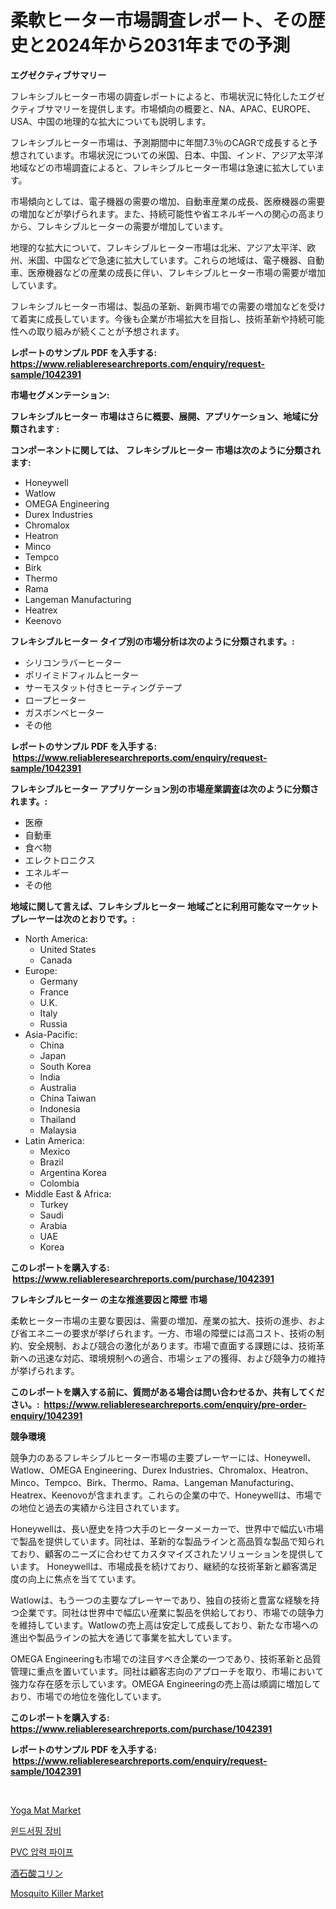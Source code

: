 <p><h1>柔軟ヒーター市場調査レポート、その歴史と2024年から2031年までの予測</h1></p><p><strong>エグゼクティブサマリー</strong></p>
<p><p>フレキシブルヒーター市場の調査レポートによると、市場状況に特化したエグゼクティブサマリーを提供します。市場傾向の概要と、NA、APAC、EUROPE、USA、中国の地理的な拡大についても説明します。</p><p>フレキシブルヒーター市場は、予測期間中に年間7.3％のCAGRで成長すると予想されています。市場状況についての米国、日本、中国、インド、アジア太平洋地域などの市場調査によると、フレキシブルヒーター市場は急速に拡大しています。</p><p>市場傾向としては、電子機器の需要の増加、自動車産業の成長、医療機器の需要の増加などが挙げられます。また、持続可能性や省エネルギーへの関心の高まりから、フレキシブルヒーターの需要が増加しています。</p><p>地理的な拡大について、フレキシブルヒーター市場は北米、アジア太平洋、欧州、米国、中国などで急速に拡大しています。これらの地域は、電子機器、自動車、医療機器などの産業の成長に伴い、フレキシブルヒーター市場の需要が増加しています。</p><p>フレキシブルヒーター市場は、製品の革新、新興市場での需要の増加などを受けて着実に成長しています。今後も企業が市場拡大を目指し、技術革新や持続可能性への取り組みが続くことが予想されます。</p></p>
<p><strong>レポートのサンプル PDF を入手する: <a href="https://www.reliableresearchreports.com/enquiry/request-sample/1042391">https://www.reliableresearchreports.com/enquiry/request-sample/1042391</a></strong></p>
<p><strong>市場セグメンテーション:</strong></p>
<p><strong> フレキシブルヒーター 市場はさらに概要、展開、アプリケーション、地域に分類されます :</strong></p>
<p><strong>コンポーネントに関しては、 フレキシブルヒーター 市場は次のように分類されます: &nbsp;</strong></p>
<p><ul><li>Honeywell</li><li>Watlow</li><li>OMEGA Engineering</li><li>Durex Industries</li><li>Chromalox</li><li>Heatron</li><li>Minco</li><li>Tempco</li><li>Birk</li><li>Thermo</li><li>Rama</li><li>Langeman Manufacturing</li><li>Heatrex</li><li>Keenovo</li></ul></p>
<p><strong> フレキシブルヒーター タイプ別の市場分析は次のように分類されます。:</strong></p>
<p><ul><li>シリコンラバーヒーター</li><li>ポリイミドフィルムヒーター</li><li>サーモスタット付きヒーティングテープ</li><li>ロープヒーター</li><li>ガスボンベヒーター</li><li>その他</li></ul></p>
<p><strong>レポートのサンプル PDF を入手する: &nbsp;<a href="https://www.reliableresearchreports.com/enquiry/request-sample/1042391">https://www.reliableresearchreports.com/enquiry/request-sample/1042391</a></strong></p>
<p><strong> フレキシブルヒーター アプリケーション別の市場産業調査は次のように分類されます。:</strong></p>
<p><ul><li>医療</li><li>自動車</li><li>食べ物</li><li>エレクトロニクス</li><li>エネルギー</li><li>その他</li></ul></p>
<p><strong>地域に関して言えば、フレキシブルヒーター 地域ごとに利用可能なマーケットプレーヤーは次のとおりです。:</strong></p>
<p><ul>
    <li>
        North America:
        <ul>
            <li>United States</li>
            <li>Canada</li>
        </ul>
    </li>
    <li>
        Europe:
        <ul>
            <li>Germany</li>
            <li>France</li>
            <li>U.K.</li>
            <li>Italy</li>
            <li>Russia</li>
        </ul>
    </li>
    <li>
        Asia-Pacific:
        <ul>
            <li>China</li>
            <li>Japan</li>
            <li>South Korea</li>
            <li>India</li>
            <li>Australia</li>
            <li>China Taiwan</li>
            <li>Indonesia</li>
            <li>Thailand</li>
            <li>Malaysia</li>
        </ul>
    </li>
    <li>
        Latin America:
        <ul>
            <li>Mexico</li>
            <li>Brazil</li>
            <li>Argentina Korea</li>
            <li>Colombia</li>
        </ul>
    </li>
    <li>
        Middle East & Africa:
        <ul>
            <li>Turkey</li>
            <li>Saudi</li>
            <li>Arabia</li>
            <li>UAE</li>
            <li>Korea</li>
        </ul>
    </li>
    </ul></p>
<p><strong>このレポートを購入する: &nbsp;<a href="https://www.reliableresearchreports.com/purchase/1042391">https://www.reliableresearchreports.com/purchase/1042391</a></strong></p>
<p><strong>フレキシブルヒーター の主な推進要因と障壁 市場</strong></p>
<p><p>柔軟ヒーター市場の主要な要因は、需要の増加、産業の拡大、技術の進歩、および省エネニーの要求が挙げられます。一方、市場の障壁には高コスト、技術の制約、安全規制、および競合の激化があります。市場で直面する課題には、技術革新への迅速な対応、環境規制への適合、市場シェアの獲得、および競争力の維持が挙げられます。</p></p>
<p><strong>このレポートを購入する前に、質問がある場合は問い合わせるか、共有してください。:&nbsp; <a href="https://www.reliableresearchreports.com/enquiry/pre-order-enquiry/1042391">https://www.reliableresearchreports.com/enquiry/pre-order-enquiry/1042391</a></strong></p>
<p><strong>競争環境</strong></p>
<p><p>競争力のあるフレキシブルヒーター市場の主要プレーヤーには、Honeywell、Watlow、OMEGA Engineering、Durex Industries、Chromalox、Heatron、Minco、Tempco、Birk、Thermo、Rama、Langeman Manufacturing、Heatrex、Keenovoが含まれます。これらの企業の中で、Honeywellは、市場での地位と過去の実績から注目されています。</p><p>Honeywellは、長い歴史を持つ大手のヒーターメーカーで、世界中で幅広い市場で製品を提供しています。同社は、革新的な製品ラインと高品質な製品で知られており、顧客のニーズに合わせてカスタマイズされたソリューションを提供しています。 Honeywellは、市場成長を続けており、継続的な技術革新と顧客満足度の向上に焦点を当てています。</p><p>Watlowは、もう一つの主要なプレーヤーであり、独自の技術と豊富な経験を持つ企業です。同社は世界中で幅広い産業に製品を供給しており、市場での競争力を維持しています。Watlowの売上高は安定して成長しており、新たな市場への進出や製品ラインの拡大を通じて事業を拡大しています。</p><p>OMEGA Engineeringも市場での注目すべき企業の一つであり、技術革新と品質管理に重点を置いています。同社は顧客志向のアプローチを取り、市場において強力な存在感を示しています。OMEGA Engineeringの売上高は順調に増加しており、市場での地位を強化しています。</p></p>
<p><strong>このレポートを購入する: &nbsp; <a href="https://www.reliableresearchreports.com/purchase/1042391">https://www.reliableresearchreports.com/purchase/1042391</a></strong></p>
<p><strong>レポートのサンプル PDF を入手する: &nbsp;<a href="https://www.reliableresearchreports.com/enquiry/request-sample/1042391">https://www.reliableresearchreports.com/enquiry/request-sample/1042391</a></strong><strong></strong></p>
<p>&nbsp;</p>
<p><p><a href="https://github.com/Sarissaschmalingtr6fz2739/Market-Research-Report-List-1/blob/main/yoga-mat-market.md">Yoga Mat Market</a></p><p><a href="https://medium.com/@lizaheller2023/%ED%92%8D%EC%84%A0%EC%9E%AC%EC%84%A0%EC%9E%A5%EB%B9%84-%EC%8B%9C%EC%9E%A5-%EB%B6%84%EC%84%9D-cagr-%EC%8B%9C%EC%9E%A5-%EC%84%B8%EB%B6%84%ED%99%94-%EB%B0%8F-%EA%B5%AD%EC%A0%9C-%EC%82%B0%EC%97%85-%EA%B0%9C%EC%9A%94-3b2210379cc5">윈드서핑 장비</a></p><p><a href="https://medium.com/@robertojones8678/pvc-%EC%95%95%EB%A0%A5-%ED%8C%8C%EC%9D%B4%ED%94%84-%EC%8B%9C%EC%9E%A5-%EB%8F%99%ED%96%A5-%EB%B0%8F-%EC%8B%9C%EC%9E%A5-%EB%B6%84%EC%84%9D%EC%9D%80-2024-2031%EB%85%84-%EA%B8%B0%EA%B0%84%EC%9D%84-%EC%98%88%EC%83%81%ED%95%A9%EB%8B%88%EB%8B%A4-baf0727d95c5">PVC 압력 파이프</a></p><p><a href="https://medium.com/@barrycuda1974/%E3%82%B3%E3%83%AA%E3%83%B3%E3%83%93%E3%82%BF%E3%83%AB%E9%85%B8%E3%83%9E%E3%83%BC%E3%82%B1%E3%83%83%E3%83%88%E3%81%AE%E8%A6%8F%E6%A8%A1-%E5%B8%82%E5%A0%B4%E3%81%AE%E5%B1%95%E6%9C%9B%E3%81%A8%E5%B8%82%E5%A0%B4%E4%BA%88%E6%B8%AC-2024%E5%B9%B4%E3%81%8B%E3%82%892031%E5%B9%B4%E3%81%BE%E3%81%A7-65bd408f8713">酒石酸コリン</a></p><p><a href="https://github.com/jodemen/Market-Research-Report-List-1/blob/main/mosquito-killer-market.md">Mosquito Killer Market</a></p></p>